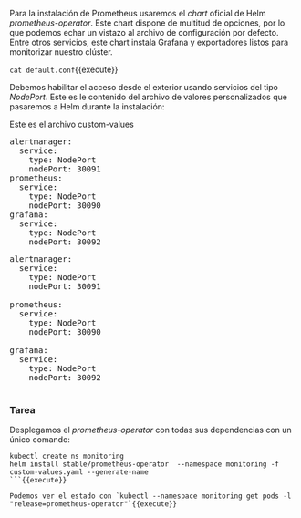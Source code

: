 Para la instalación de Prometheus usaremos el _chart_ oficial de Helm _prometheus-operator_. Este chart dispone de multitud de opciones, por lo que podemos echar un vistazo al archivo de configuración por defecto. Entre otros servicios, este chart instala Grafana y exportadores listos para monitorizar nuestro clúster.

`cat default.conf`{{execute}}

Debemos habilitar el acceso desde el exterior usando servicios del tipo _NodePort_. Este es le contenido del archivo de valores personalizados que pasaremos a Helm durante la instalación:

Este es el archivo custom-values

<pre class=file>
alertmanager:
  service:
    type: NodePort
    nodePort: 30091
prometheus:
  service:
    type: NodePort
    nodePort: 30090
grafana:
  service:
    type: NodePort
    nodePort: 30092
</pre>




<pre class="file">
alertmanager:
  service:
    type: NodePort
    nodePort: 30091

prometheus:
  service:
    type: NodePort
    nodePort: 30090

grafana:
  service:
    type: NodePort
    nodePort: 30092

</pre>

### Tarea

Desplegamos el _prometheus-operator_ con todas sus dependencias con un único comando:

```
kubectl create ns monitoring
helm install stable/prometheus-operator  --namespace monitoring -f custom-values.yaml --generate-name
```{{execute}}

Podemos ver el estado con `kubectl --namespace monitoring get pods -l "release=prometheus-operator"`{{execute}}
